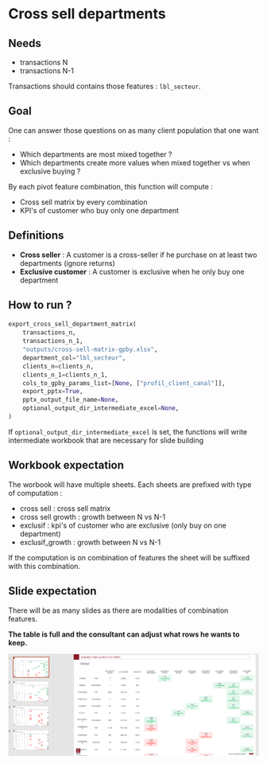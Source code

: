 # Cross sell departments

## Needs

- transactions N
- transactions N-1

Transactions should contains those features : `lbl_secteur`.

## Goal

One can answer those questions on as many client population that one want :

* Which departments are most mixed together ?
* Which departments create more values when mixed together vs when exclusive buying ?

By each pivot feature combination, this function will compute :
- Cross sell matrix by every combination
- KPI's of customer who buy only one department

## Definitions

* **Cross seller** : A customer is a cross-seller if he purchase on at least two departments (ignore returns)
* **Exclusive customer** : A customer is exclusive when he only buy one department

## How to run ?

```python
export_cross_sell_department_matrix(
    transactions_n,
    transactions_n_1,
    "outputs/cross-sell-matrix-gpby.xlsx",
    department_col="lbl_secteur",
    clients_n=clients_n,
    clients_n_1=clients_n_1,
    cols_to_gpby_params_list=[None, ["profil_client_canal"]],
    export_pptx=True,
    pptx_output_file_name=None,
    optional_output_dir_intermediate_excel=None,
)
```

If `optional_output_dir_intermediate_excel` is set, the functions will write intermediate workbook that are necessary for slide building

## Workbook expectation

The worbook will have multiple sheets. Each sheets are prefixed with type of computation :
- cross sell : cross sell matrix
- cross sell growth : growth between N vs N-1
- exclusif : kpi's of customer who are exclusive (only buy on one department)
- exclusif_growth : growth between N vs N-1

If the computation is on combination of features the sheet will be suffixed with this combination.

## Slide expectation

There will be as many slides as there are modalities of combination features.

<strong>The table is full and the consultant can adjust what rows he wants to keep.</strong>

![Cross sell](../images/cross-sell-pptx.PNG)
